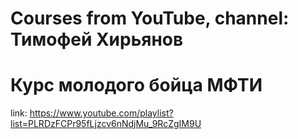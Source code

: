 # Courses from YouTube, channel: Тимофей Хирьянов
# Курс молодого бойца МФТИ
link: https://www.youtube.com/playlist?list=PLRDzFCPr95fLjzcv6nNdjMu_9RcZgIM9U